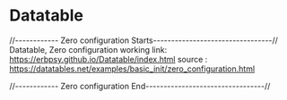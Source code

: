 # Datatable
//------------ Zero configuration Starts---------------------------------//
Datatable, Zero configuration
working link: https://erbpsy.github.io/Datatable/index.html
source : https://datatables.net/examples/basic_init/zero_configuration.html

//------------ Zero configuration End---------------------------------//